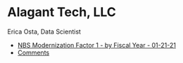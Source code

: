 # Alagant Tech, LLC
Erica Osta, Data Scientist

- [NBS Modernization Factor 1 - by Fiscal Year - 01-21-21](https://github.com/ericaosta/alagant/blob/main/F1/F1.md)
- [Comments](https://github.com/ericaosta/alagant/blob/main/comments.md)
